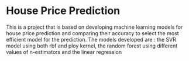 # House Price Prediction
This is a project that is based on developing machine learning models for house price prediction and comparing their accuracy to select the most efficient model for the prediction. 
The models developed are : the SVR model using both rbf and ploy kernel, the random forest using different values of n-estimators and the linear regression

